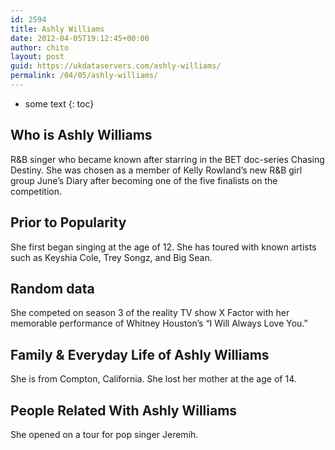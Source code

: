 ```yaml
---
id: 2594
title: Ashly Williams
date: 2012-04-05T19:12:45+00:00
author: chito
layout: post
guid: https://ukdataservers.com/ashly-williams/
permalink: /04/05/ashly-williams/
---
```


* some text
{: toc}


## Who is  Ashly Williams
                  
                  
                  
R&B singer who became known after starring in the BET doc-series Chasing Destiny. She was chosen as a member of Kelly Rowland&#8217;s new R&B girl group June&#8217;s Diary after becoming one of the five finalists on the competition.
                  
                
                
                
## Prior to Popularity 
                  
                  
                  
She first began singing at the age of 12. She has toured with known artists such as Keyshia Cole, Trey Songz, and Big Sean.
                  
                
                
                
## Random data 
                  
                  
                  
She competed on season 3 of the reality TV show X Factor with her memorable performance of Whitney Houston&#8217;s &#8220;I Will Always Love You.&#8221;
                  
                
                
                
## Family & Everyday Life of Ashly Williams
                  
                  
                  
She is from Compton, California. She lost her mother at the age of 14.
                  
                
                
                
## People Related With  Ashly Williams
                  
                  
                  
She opened on a tour for pop singer Jeremih.
                  
                
              
            
          
          
          
    
    
  
